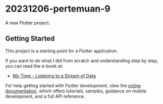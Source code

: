 # 20231206-pertemuan-9

A new Flutter project.

## Getting Started

This project is a starting point for a Flutter application.

If you want to do what I did from scratch and understanding step by step, you can read the e-book at:

- [My Time - Listening to a Stream of Data](https://www.oreilly.com/library/view/flutter-projects/9781838647773/95ed8afb-62db-4bad-8e86-29f8d7352487.xhtml)

For help getting started with Flutter development, view the
[online documentation](https://docs.flutter.dev/), which offers tutorials,
samples, guidance on mobile development, and a full API reference.
